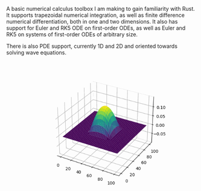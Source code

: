 A basic numerical calculus toolbox I am making to gain familiarity with Rust. It supports trapezoidal numerical integration, as well as finite difference numerical differentiation, both in one and two dimensions. It also has support for Euler and RK5 ODE on first-order ODEs, as well as Euler and RK5 on systems of first-order ODEs of arbitrary size.

There is also PDE support, currently 1D and 2D and oriented towards solving wave equations.
![The wave equation solved on a 2D square.](output2.gif)
